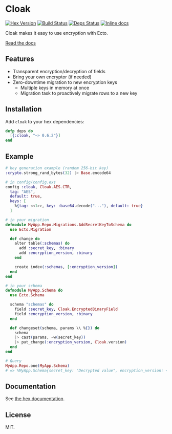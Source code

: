 Cloak
======

[![Hex Version](http://img.shields.io/hexpm/v/cloak.svg)](https://hex.pm/packages/cloak)
[![Build Status](https://travis-ci.org/danielberkompas/cloak.svg?branch=master)](https://travis-ci.org/danielberkompas/cloak)
[![Deps Status](https://beta.hexfaktor.org/badge/all/github/danielberkompas/cloak.svg)](https://beta.hexfaktor.org/github/danielberkompas/cloak)
[![Inline docs](http://inch-ci.org/github/danielberkompas/cloak.svg?branch=master)](http://inch-ci.org/github/danielberkompas/cloak)

Cloak makes it easy to use encryption with Ecto.

[Read the docs](https://hexdocs.pm/cloak)

## Features

- Transparent encryption/decryption of fields
- Bring your own encryptor (if needed)
- Zero-downtime migration to new encryption keys
    - Multiple keys in memory at once
    - Migration task to proactively migrate rows to a new key

## Installation

Add `cloak` to your hex dependencies:

```elixir
defp deps do
  [{:cloak, "~> 0.6.2"}]
end
```

## Example

```elixir
# key generation example (random 256-bit key)
:crypto.strong_rand_bytes(32) |> Base.encode64

# in config/config.exs
config :cloak, Cloak.AES.CTR,
  tag: "AES",
  default: true,
  keys: [
    %{tag: <<1>>, key: :base64.decode("..."), default: true}
  ]

# in your migration
defmodule MyApp.Repo.Migrations.AddSecretKeyToSchema do
  use Ecto.Migration

  def change do
    alter table(:schemas) do
      add :secret_key, :binary
      add :encryption_version, :binary
    end

    create index(:schemas, [:encryption_version])
  end
end

# in your schema
defmodule MyApp.Schema do
  use Ecto.Schema

  schema "schemas" do
    field :secret_key, Cloak.EncryptedBinaryField
    field :encryption_version, :binary
  end

  def changeset(schema, params \\ %{}) do
    schema
    |> cast(params, ~w(secret_key))
    |> put_change(:encryption_version, Cloak.version)
  end
end

# Query
MyApp.Repo.one(MyApp.Schema)
# => %MyApp.Schema{secret_key: "Decrypted value", encryption_version: <<"AES", 1>>}
```

## Documentation

See [the hex documentation](http://hexdocs.pm/cloak).

## License

MIT.
